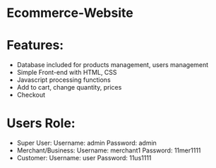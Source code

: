 # Ecommerce-Website
# Features:
- Database included for products management, users management
- Simple Front-end with HTML, CSS
- Javascript processing functions
- Add to cart, change quantity, prices
- Checkout
# Users Role:
- Super User:
Username: admin
Password: admin
- Merchant/Business:
Username: merchant1
Password: 11mer1111
- Customer:
Username: user
Password: 11us1111
